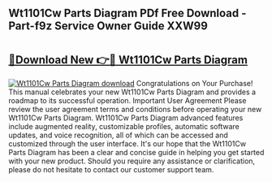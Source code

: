 ## Wt1101Cw Parts Diagram PDf Free Download - Part-f9z Service Owner Guide XXW99

# <h2><a href="http://dfifcv.blite.top/?on=Wt1101Cw+Parts+Diagram">🔗Download New 👉🔴 Wt1101Cw Parts Diagram</a></h2>

[![Wt1101Cw Parts Diagram download](https://i.imgur.com/lujVjoI.png)](http://dfifcv.blite.top/?on=Wt1101Cw+Parts+Diagram)
Congratulations on Your Purchase! This manual celebrates your new Wt1101Cw Parts Diagram and provides a roadmap to its successful operation. Important User Agreement Please review the user agreement terms and conditions before operating your new Wt1101Cw Parts Diagram. Wt1101Cw Parts Diagram advanced features include augmented reality, customizable profiles, automatic software updates, and voice recognition, all of which can be accessed and customized through the user interface. It's our hope that the Wt1101Cw Parts Diagram has been a clear and concise guide in helping you get started with your new product. Should you require any assistance or clarification, please do not hesitate to contact our customer support team.
